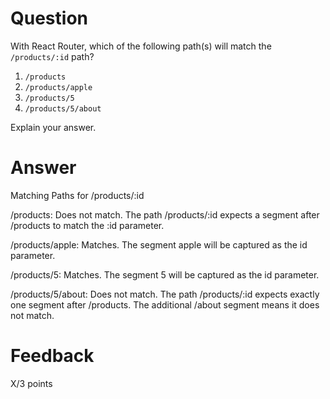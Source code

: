 # Question

With React Router, which of the following path(s) will match the `/products/:id` path?

1. `/products`
2. `/products/apple`
3. `/products/5`
4. `/products/5/about`

Explain your answer.

# Answer
Matching Paths for /products/:id


/products:
Does not match. The path /products/:id expects a segment after /products to match the :id parameter.


/products/apple:
Matches. The segment apple will be captured as the id parameter.

/products/5:
Matches. The segment 5 will be captured as the id parameter.


/products/5/about:
Does not match. The path /products/:id expects exactly one segment after /products. The additional /about segment means it does not match.



# Feedback

X/3 points
